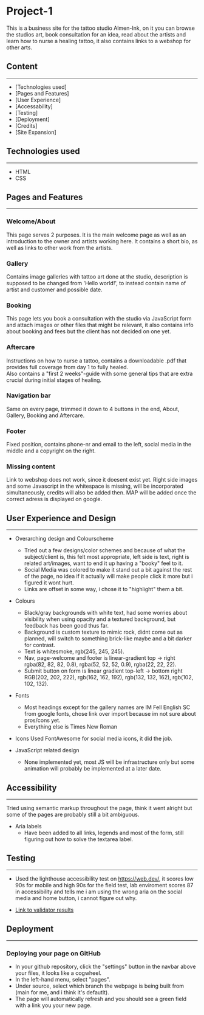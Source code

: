 # Project-1

This is a business site for the tattoo studio Almen-Ink, on it you can browse the studios art, book consultation for an idea, read about the artists and learn how to nurse a healing tattoo, it also contains links to a webshop for other arts.

## Content
---

* [Technologies used]
* [Pages and Features]
* [User Experience]
* [Accessability]
* [Testing]
* [Deployment]
* [Credits]
* [Site Expansion]


## Technologies used
---

* HTML
* CSS


## Pages and Features
---

### Welcome/About

This page serves 2 purposes. 
It is the main welcome page as well as an introduction to the owner and artists working here.
It contains a short bio, as well as links to other work from the artists.

### Gallery

Contains image galleries with tattoo art done at the studio, description is supposed to be changed from 'Hello world!', to instead contain name of artist and customer and possible date.

### Booking

This page lets you book a consultation with the studio via JavaScript form and attach images or other files that might be relevant, it also contains info about booking and fees but the client has not decided on one yet.

### Aftercare

Instructions on how to nurse a tattoo, contains a downloadable .pdf that provides full coverage from day 1 to fully healed. <br>
Also contains a "first 2 weeks"-guide with some general tips that are extra crucial during initial stages of healing.

### Navigation bar

Same on every page, trimmed it down to 4 buttons in the end, About, Gallery, Booking and Aftercare.

### Footer

Fixed position, contains phone-nr and email to the left, social media in the middle and a copyright on the right.

### Missing content

Link to webshop does not work, since it doesent exist yet.
Right side images and some Javascript in the whitespace is missing, will be incorporated simultaneously, credits will also be added then.
MAP will be added once the correct adress is displayed on google.


## User Experience and Design
---

* Overarching design and Colourscheme
  * Tried out a few designs/color schemes and because of what the subject/client is, this felt most appropriate, left side is text, right is related art/images, want to end it up having a "booky" feel to it.
  * Social Media was colored to make it stand out a bit against the rest of the page, no idea if it actually will make people click it more but i figured it wont hurt.
  * Links are offset in some way, i chose it to "highlight" them a bit.

* Colours
  * Black/gray backgrounds with white text, had some worries about visibility when using opacity and a textured background, but feedback has been good thus far.
  * Background is custom texture to mimic rock, didnt come out as planned, will switch to something brick-like maybe and a bit darker for contrast.
  * Text is whitesmoke, rgb(245, 245, 245).
  * Nav, page-welcome and footer is linear-gradient top -> right rgba(82, 82, 82, 0.8), rgba(52, 52, 52, 0.9), rgba(22, 22, 22).
  * Submit button on form is linear gradient top-left -> bottom right RGB(202, 202, 222), rgb(162, 162, 192), rgb(132, 132, 162), rgb(102, 102, 132).

* Fonts
  * Most headings except for the gallery names are IM Fell English SC from google fonts, chose link over import because im not sure about pros/cons yet.
  * Everything else is Times New Roman

* Icons
Used FontAwesome for social media icons, it did the job.

* JavaScript related design
  * None implemented yet, most JS will be infrastructure only but some animation will probably be implemented at a later date.


## Accessibility
---

Tried using semantic markup throughout the page, think it went alright but some of the pages are probably still a bit ambiguous.

* Aria labels
  * Have been added to all links, legends and most of the form, still figuring out how to solve the textarea label.


## Testing
---
 * Used the lighthouse accessibility test on https://web.dev/, it scores low 90s for mobile and high 90s for the field test, lab enviroment scores 87 in accessibility and tells me i am using the wrong aria on the social media and home button, i cannot figure out why.
 
 * <a href = "[https://jigsaw.w3.org/css-validator/validator?uri=https%3A%2F%2Fmountaincharlie.github.io%2Fproject-one-rock-climbing%2F&profile=css3svg&usermedium=all&warning=1&vextwarning=&lang=en](https://jigsaw.w3.org/css-validator/validator?uri=https%3A%2F%2Fenquil.github.io%2FCodeInstitute-Project-1%2F&profile=css3svg&usermedium=all&warning=1&vextwarning=&lang=sv)">Link to validator results</a>  



## Deployment
---

### Deploying your page on GitHub

* In your github repository, click the "settings" button in the navbar above your files, it looks like a cogwheel.
* In the left-hand menu, select "pages".
* Under source, select which branch the webpage is being built from (main for me, and i think it's defautlt).
* The page will automatically refresh and you should see a green field with a link you your new page.






